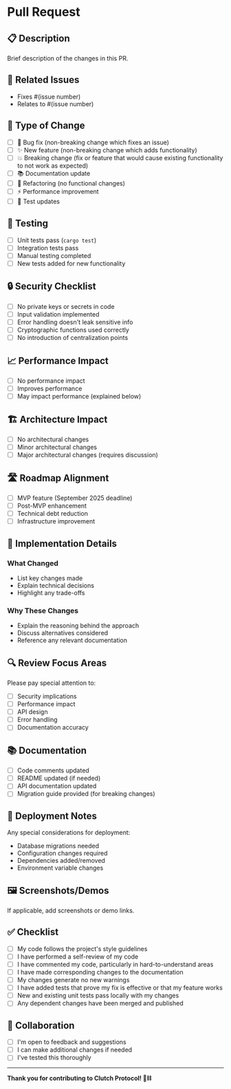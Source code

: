 # Pull Request

## 📋 Description
Brief description of the changes in this PR.

## 🔗 Related Issues
- Fixes #(issue number)
- Relates to #(issue number)

## 🎯 Type of Change
- [ ] 🐛 Bug fix (non-breaking change which fixes an issue)
- [ ] ✨ New feature (non-breaking change which adds functionality)
- [ ] 💥 Breaking change (fix or feature that would cause existing functionality to not work as expected)
- [ ] 📚 Documentation update
- [ ] 🔧 Refactoring (no functional changes)
- [ ] ⚡ Performance improvement
- [ ] 🧪 Test updates

## 🧪 Testing
- [ ] Unit tests pass (`cargo test`)
- [ ] Integration tests pass
- [ ] Manual testing completed
- [ ] New tests added for new functionality

## 🔒 Security Checklist
- [ ] No private keys or secrets in code
- [ ] Input validation implemented
- [ ] Error handling doesn't leak sensitive info
- [ ] Cryptographic functions used correctly
- [ ] No introduction of centralization points

## 📈 Performance Impact
- [ ] No performance impact
- [ ] Improves performance
- [ ] May impact performance (explained below)

## 🏗️ Architecture Impact
- [ ] No architectural changes
- [ ] Minor architectural changes
- [ ] Major architectural changes (requires discussion)

## 🛣️ Roadmap Alignment
- [ ] MVP feature (September 2025 deadline)
- [ ] Post-MVP enhancement
- [ ] Technical debt reduction
- [ ] Infrastructure improvement

## 📝 Implementation Details

### What Changed
- List key changes made
- Explain technical decisions
- Highlight any trade-offs

### Why These Changes
- Explain the reasoning behind the approach
- Discuss alternatives considered
- Reference any relevant documentation

## 🔍 Review Focus Areas
Please pay special attention to:
- [ ] Security implications
- [ ] Performance impact
- [ ] API design
- [ ] Error handling
- [ ] Documentation accuracy

## 📚 Documentation
- [ ] Code comments updated
- [ ] README updated (if needed)
- [ ] API documentation updated
- [ ] Migration guide provided (for breaking changes)

## 🚀 Deployment Notes
Any special considerations for deployment:
- Database migrations needed
- Configuration changes required
- Dependencies added/removed
- Environment variable changes

## 🖼️ Screenshots/Demos
If applicable, add screenshots or demo links.

## ✅ Checklist
- [ ] My code follows the project's style guidelines
- [ ] I have performed a self-review of my code
- [ ] I have commented my code, particularly in hard-to-understand areas
- [ ] I have made corresponding changes to the documentation
- [ ] My changes generate no new warnings
- [ ] I have added tests that prove my fix is effective or that my feature works
- [ ] New and existing unit tests pass locally with my changes
- [ ] Any dependent changes have been merged and published

## 🤝 Collaboration
- [ ] I'm open to feedback and suggestions
- [ ] I can make additional changes if needed
- [ ] I've tested this thoroughly

---

**Thank you for contributing to Clutch Protocol! 🚗⛓️**


